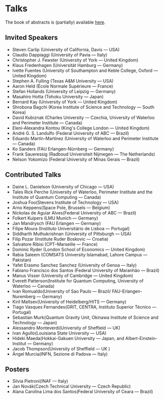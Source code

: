 # Talks

The book of abstracts is (partially) available [here](https://bht50.github.io/talks/abstracts/).

## Invited Speakers

* Steven Carlip (University of California, Davis — USA)
* Claudio Dappiaggi (University of Pavia — Italy)
* Christopher J. Fewster (University of York — United Kingdom)
* Klaus Fredenhagen (Universität Hamburg — Germany)
* Ivette Fuentes (University of Southampton and Keble College, Oxford — United Kingdom)
* Stephen A. Fulling (Texas A&M University — USA)
* Aaron Held (École Normale Supérieure — France)
* Stefan Hollands (University of Leipzig — Germany)
* Masahiro Hotta (Tohoku University — Japan)
* Bernard Kay (University of York — United Kingdom)
* Shrobona Bagchi (Korea Institute of Science and Technology — South Korea)
* David Kubiznak (Charles University — Czechia, University of Waterloo and Perimeter Institute — Canada)
* Eleni-Alexandra Kontou (King's College London — United Kingdom)
* André G. S. Landulfo (Federal University of ABC — Brazil)
* Eduardo Martín-Martínez (University of Waterloo and Perimeter Institute — Canada)
* Ko Sanders (FAU Erlangen-Nürnberg — Germany)
* Frank Saueressig (Radboud Universiteit Nijmegen — The Netherlands)
* Nelson Yokomizo (Federal University of Minas Gerais — Brazil)

## Contributed Talks
* Daine L. Danielson (University of Chicago — USA)
* Tales Rick Perche (University of Waterloo, Perimeter Institute and the Institute of Quantum Computing — Canada)
* Joshua Foo(Stevens Institute of Technology — USA)
* Arno Keppens(Space Pole, Brussels — Belgium)
* Níckolas de Aguiar Alves(Federal University of ABC — Brazil)
* Folkert Kuipers (LMU Munich — Germany)
* Jan Mandrysch (FAU Erlangen — Germany)
* Filipe Moura (Instituto Universitário de Lisboa — Portugal)
* Siddharth Muthukrishnan (University of Pittsburgh — USA)
* Filip Pozar (Institute Ruder Boskovic — Croatia)
* Salvatore Ribisi (CPT–Marseille — France)
* Dominic Ryder (London School of Economics — United Kingdom)
* Rabia Saleem (COMSATS University Islamabad, Lahore Campus — Pakistan)
* Yafet Erasmo Sanchez Sanchez (University of Genoa — Italy)
* Fabiano Francisco dos Santos (Federal University of Maranhão — Brazil)
* Manus Visser (University of Cambridge — United Kingdom)
* Everett Patterson(Institute for Quantum Computing, University of Waterloo — Canada)
* Ivan Romualdo(University of Sao Paulo — Brazil/ FAU-Erlangen-Nuremberg — Germany)
* Kiril Maltsev(University of Heidelberg/HITS — Germany)
* Tiago Vasques Fernandes(GRIT, CENTRA, Instituto Superior Técnico — Portugal)
* Sebastian Murk(Quantum Gravity Unit, Okinawa Institute of Science and Technology — Japan)
* Alessandro Monteverdi(University of Sheffield — UK)
* Ivan Agullo(Louisiana State University — USA)
* Hideki Maeda(Hokkai-Gakuen University — Japan, and Albert-Einstein-Institut — Germany)
* Jacob Thompson(University of Sheffield — UK )
* Ángel Murcia(INFN, Sezione di Padova — Italy)

## Posters
* Silvia Pietroni(INAF — Italy)
* Jan Novák(Czech Technical University — Czech Republic)
* Alana Carolina Lima dos Santos(Federal University of Ceara — Brazil)

